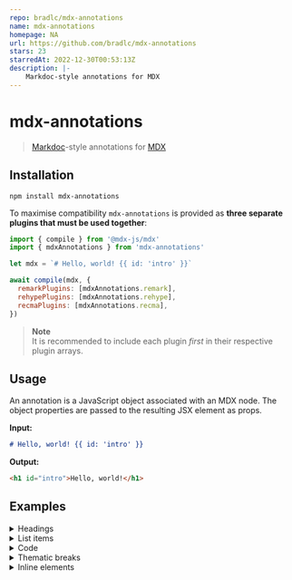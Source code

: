 ```yaml
---
repo: bradlc/mdx-annotations
name: mdx-annotations
homepage: NA
url: https://github.com/bradlc/mdx-annotations
stars: 23
starredAt: 2022-12-30T00:53:13Z
description: |-
    Markdoc-style annotations for MDX
---
```


# mdx-annotations

> [Markdoc](https://markdoc.dev/)-style annotations for [MDX](https://mdxjs.com/)

## Installation

```
npm install mdx-annotations
```

To maximise compatibility `mdx-annotations` is provided as **three separate plugins that must be used together**:

```js
import { compile } from '@mdx-js/mdx'
import { mdxAnnotations } from 'mdx-annotations'

let mdx = `# Hello, world! {{ id: 'intro' }}`

await compile(mdx, {
  remarkPlugins: [mdxAnnotations.remark],
  rehypePlugins: [mdxAnnotations.rehype],
  recmaPlugins: [mdxAnnotations.recma],
})
```

> **Note**\
> It is recommended to include each plugin _first_ in their respective plugin arrays.

## Usage

An annotation is a JavaScript object associated with an MDX node. The object properties are passed to the resulting JSX element as props.

**Input:**

```markdown
# Hello, world! {{ id: 'intro' }}
```

**Output:**

```html
<h1 id="intro">Hello, world!</h1>
```

## Examples

<details>
  <summary>Headings</summary>

```markdown
# Hello, world! {{ id: 'intro' }}

## Hello, world! {{ id: 'intro' }}

### Hello, world! {{ id: 'intro' }}

#### Hello, world! {{ id: 'intro' }}
```

</details>

<details>
  <summary>List items</summary>

```markdown
- Hello, world! {{ id: 'intro' }}
```

When a list item contains multiple children the annotation is attached to the child:

**Input:**

```markdown
- Hello, world! {{ className: 'text-lg' }}

  Lorem ipsum {{ className: 'text-sm' }}
```

**Output:**

```html
<ul>
  <li>
    <p className="text-lg">Hello, world!</p>
    <p className="text-sm">Lorem ipsum</p>
  </li>
</ul>
```

</details>

<details>
  <summary>Code</summary>

````markdown
```{{ title: 'Example' }}
Hello, world!
```

```php {{ title: 'Example' }}
echo 'Hello, world!';
```
````

</details>

<details>
  <summary>Thematic breaks</summary>

```markdown
--- {{ className: 'my-10' }}

*** {{ className: 'my-10' }}
```

</details>

<details>
  <summary>Inline elements</summary>

To annotate an inline element ensure that there is no whitespace between the element and the annotation:

```markdown
**Hello world**{{ className: 'text-red-500' }}
_Hello world_{{ className: 'text-red-500' }}
`Hello world`{{ className: 'text-red-500' }}
[Hello world](#){{ className: 'text-red-500' }}
![](/img.png){{ className: 'object-cover' }}
```

</details>


